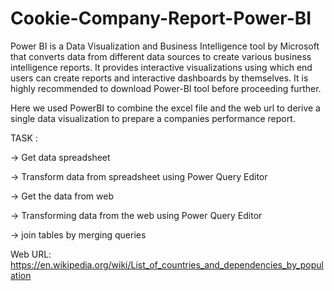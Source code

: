 # Cookie-Company-Report-Power-BI
Power BI is a Data Visualization and Business Intelligence tool by Microsoft that converts data from different data sources to create various business intelligence reports. 
It provides interactive visualizations using which end users can create reports and interactive dashboards by themselves. It is highly recommended to download Power-BI tool before proceeding further.

Here we used PowerBI to combine the excel file and the web url to derive a single data visualization to prepare a companies performance report.

TASK :

-> Get data spreadsheet

-> Transform data from spreadsheet using Power Query Editor

-> Get the data from web

-> Transforming data from the web using Power Query Editor

-> join tables by merging queries

Web URL: https://en.wikipedia.org/wiki/List_of_countries_and_dependencies_by_population
